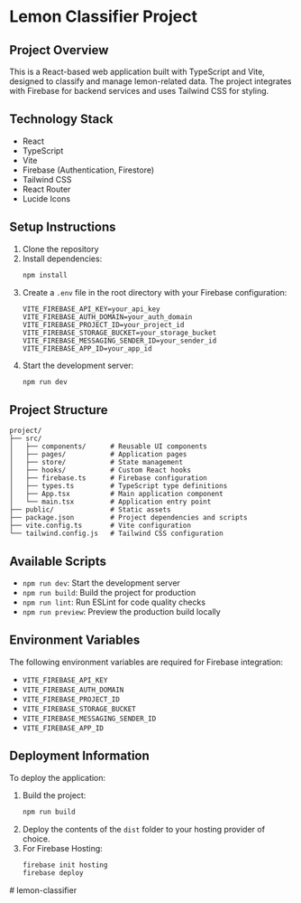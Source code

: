 # Lemon Classifier Project

## Project Overview
This is a React-based web application built with TypeScript and Vite, designed to classify and manage lemon-related data. The project integrates with Firebase for backend services and uses Tailwind CSS for styling.

## Technology Stack
- React
- TypeScript
- Vite
- Firebase (Authentication, Firestore)
- Tailwind CSS
- React Router
- Lucide Icons

## Setup Instructions
1. Clone the repository
2. Install dependencies:
   ```bash
   npm install
   ```
3. Create a `.env` file in the root directory with your Firebase configuration:
   ```env
   VITE_FIREBASE_API_KEY=your_api_key
   VITE_FIREBASE_AUTH_DOMAIN=your_auth_domain
   VITE_FIREBASE_PROJECT_ID=your_project_id
   VITE_FIREBASE_STORAGE_BUCKET=your_storage_bucket
   VITE_FIREBASE_MESSAGING_SENDER_ID=your_sender_id
   VITE_FIREBASE_APP_ID=your_app_id
   ```
4. Start the development server:
   ```bash
   npm run dev
   ```

## Project Structure
```
project/
├── src/
│   ├── components/      # Reusable UI components
│   ├── pages/           # Application pages
│   ├── store/           # State management
│   ├── hooks/           # Custom React hooks
│   ├── firebase.ts      # Firebase configuration
│   ├── types.ts         # TypeScript type definitions
│   ├── App.tsx          # Main application component
│   └── main.tsx         # Application entry point
├── public/              # Static assets
├── package.json         # Project dependencies and scripts
├── vite.config.ts       # Vite configuration
└── tailwind.config.js   # Tailwind CSS configuration
```

## Available Scripts
- `npm run dev`: Start the development server
- `npm run build`: Build the project for production
- `npm run lint`: Run ESLint for code quality checks
- `npm run preview`: Preview the production build locally

## Environment Variables
The following environment variables are required for Firebase integration:
- `VITE_FIREBASE_API_KEY`
- `VITE_FIREBASE_AUTH_DOMAIN`
- `VITE_FIREBASE_PROJECT_ID`
- `VITE_FIREBASE_STORAGE_BUCKET`
- `VITE_FIREBASE_MESSAGING_SENDER_ID`
- `VITE_FIREBASE_APP_ID`

## Deployment Information
To deploy the application:
1. Build the project:
   ```bash
   npm run build
   ```
2. Deploy the contents of the `dist` folder to your hosting provider of choice.
3. For Firebase Hosting:
   ```bash
   firebase init hosting
   firebase deploy
#   l e m o n - c l a s s i f i e r 
 
 
